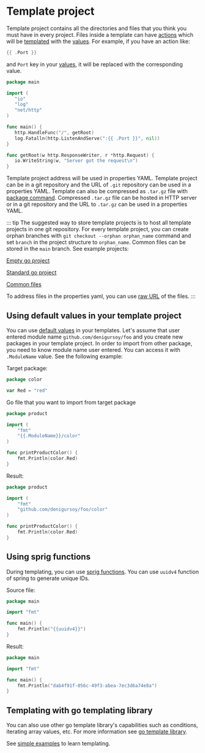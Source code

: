 # Template project

Template project contains all the directories and files that you think you must have in every project. Files inside a
template can have [actions](https://pkg.go.dev/text/template#hdr-Actions) which will
be [templated](https://pkg.go.dev/text/template)
with the [values](./value). For example, if you have an action like:

 ```go
{{ .Port }} 
```

and `Port` key in your [values](./value), it will be replaced with the corresponding value.

 ```go
package main

import (
	"io"
	"log"
	"net/http"
)

func main() {
	http.HandleFunc("/", getRoot)
	log.Fatalln(http.ListenAndServe(":{{ .Port }}", nil))
}

func getRoot(w http.ResponseWriter, r *http.Request) {
	io.WriteString(w, "Server got the request\n")
}
```
Template project address will be used in properties YAML. Template project can be in a git repository and the URL
of `.git` repository can be used in a properties YAML. Template can also be compressed as `.tar.gz` file
with [package command](../commands#package). Compressed `.tar.gz` file can be hosted in HTTP server or in a git
repository and the URL to `.tar.gz` can be used in a properties YAML.

::: tip 
The suggested way to store template projects is to host all template projects in one git repository. For every
template project, you can create orphan branches with `git checkout --orphan orphan_name` command and set `branch` in
the project structure to `orphan_name`. Common files can be stored in the `main` branch. See example projects:

[Empty go project](https://github.com/denizgursoy/go-touch-projects/tree/empty)

[Standard go project](https://github.com/denizgursoy/go-touch-projects/tree/standard)

[Common files](https://github.com/denizgursoy/go-touch-projects)

To address files in the properties yaml, you can
use [raw URL](https://www.howtogeek.com/wp-content/uploads/csit/2021/11/0ad2a42a.png?trim=1,1&bg-color=000&pad=1,1) of
the files.
:::

## Using default values in your template project

You can use [default values](./value#default-values) in your templates. Let's assume that user entered module name
`github.com/denigursoy/foo` and you create new packages in your template project. In order to import from other package,
you need to know module name user entered. You can access it with `.ModuleName` value. See the following example:

Target package:
```go
package color

var Red = "red"
```

Go file that you want to import from target package
```go
package product

import (
	"fmt"
	"{{.ModuleName}}/color"
)

func printProductColor() {
	fmt.Println(color.Red)
}
```

Result:
```go
package product

import (
	"fmt"
	"github.com/denigursoy/foo/color"
)

func printProductColor() {
	fmt.Println(color.Red)
}
```

## Using sprig functions

During templating, you can use [sprig functions](http://masterminds.github.io/sprig/). You can use `uuidv4` function of spring to
generate unique IDs.

Source file:
```go
package main

import "fmt"

func main() {
	fmt.Println("{{uuidv4}}")
}
```

Result:
```go
package main

import "fmt"

func main() {
	fmt.Println("dab4f91f-056c-49f3-abea-7ec3d6a74e8a")
}
```


## Templating with go templating library

You can also use other go template library's capabilities such as conditions, iterating array values, etc. For more
information see [go template library](https://pkg.go.dev/text/template).

See [simple examples](./template-examples.md) to learn templating.